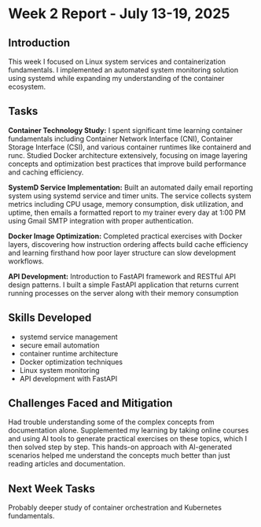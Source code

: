 # Week 2 Report - July 13-19, 2025

## Introduction
This week I focused on Linux system services and containerization fundamentals. I implemented an automated system monitoring solution using systemd while expanding my understanding of the container ecosystem.

## Tasks
**Container Technology Study:** I spent significant time learning container fundamentals including Container Network Interface (CNI), Container Storage Interface (CSI), and various container runtimes like containerd and runc. Studied Docker architecture extensively, focusing on image layering concepts and optimization best practices that improve build performance and caching efficiency.

**SystemD Service Implementation:** Built an automated daily email reporting system using systemd service and timer units. The service collects system metrics including CPU usage, memory consumption, disk utilization, and uptime, then emails a formatted report to my trainer every day at 1:00 PM using Gmail SMTP integration with proper authentication.

**Docker Image Optimization:** Completed practical exercises with Docker layers, discovering how instruction ordering affects build cache efficiency and learning firsthand how poor layer structure can slow development workflows.

**API Development:** Introduction to FastAPI framework and RESTful API design patterns. I built a simple FastAPI application that returns current running processes on the server along with their memory consumption

## Skills Developed
- systemd service management
- secure email automation
- container runtime architecture
- Docker optimization techniques
- Linux system monitoring
- API development with FastAPI

## Challenges Faced and Mitigation
Had trouble understanding some of the complex concepts from documentation alone. Supplemented my learning by taking online courses and using AI tools to generate practical exercises on these topics, which I then solved step by step. This hands-on approach with AI-generated scenarios helped me understand the concepts much better than just reading articles and documentation.

## Next Week Tasks
Probably deeper study of container orchestration and Kubernetes fundamentals.

